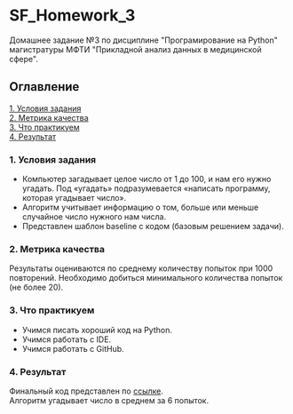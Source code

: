 # SF_Homework_3

Домашнее задание №3 по дисциплине "Програмирование на Python" магистратуры МФТИ "Прикладной анализ данных в медицинской сфере".

## Оглавление  
[1. Условия задания](#1-условия-задания)  
[2. Метрика качества](#2-метрика-качества)  
[3. Что практикуем](#3-что-практикуем)    
[4. Результат](#4-результат)    


### 1. Условия задания
- Компьютер загадывает целое число от 1 до 100, и нам его нужно угадать. Под «угадать» подразумевается «написать программу, которая угадывает число».
- Алгоритм учитывает информацию о том, больше или меньше случайное число нужного нам числа.
- Представлен шаблон baseline с кодом (базовым решением задачи).

### 2. Метрика качества
Результаты оцениваются по среднему количеству попыток при 1000 повторений. Необходимо добиться минимального количества попыток (не более 20).

### 3. Что практикуем
- Учимся писать хороший код на Python.
- Учимся работать с IDE.
- Учимся работать с GitHub.

### 4. Результат
Финальный код представлен по [ссылке](https://github.com/BorkovskayaEvgeniya/SF_DS_Python/blob/main/Borkovskaya_HW3.ipynb).   
Алгоритм угадывает число в среднем за 6 попыток.




